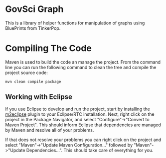 GovSci Graph
============
This is a library of helper functions for manipulation of graphs using
BluePrints from TinkerPop.

Compiling The Code
==================
Maven is used to build the code an manage the project. From the command line
you can run the following command to clean the tree and compile the project
source code:

`mvn clean compile package`

Working with Eclipse
--------------------
If you use Eclipse to develop and run the project, start by installing the
[m2eclipse](http://www.eclipse.org/m2e/) plugin to your Eclipse/RTC
installation. Next, right click on the project in the Package Navigator, and
select "Configure"->"Convert to Maven Project". This should inform Eclipse
that dependencies are managed by Maven and resolve all of your problems.

If that does not resolve your problems you can right click on the project
and select "Maven"->"Update Maven Configuration..." followed by
"Maven"->"Update Dependencies...". This should take care of everything for
you.
